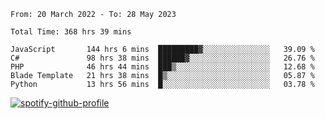 <!--START_SECTION:waka-->

```text
From: 20 March 2022 - To: 28 May 2023

Total Time: 368 hrs 39 mins

JavaScript       144 hrs 6 mins  █████████▓░░░░░░░░░░░░░░░   39.09 %
C#               98 hrs 38 mins  ██████▓░░░░░░░░░░░░░░░░░░   26.76 %
PHP              46 hrs 44 mins  ███▒░░░░░░░░░░░░░░░░░░░░░   12.68 %
Blade Template   21 hrs 38 mins  █▒░░░░░░░░░░░░░░░░░░░░░░░   05.87 %
Python           13 hrs 56 mins  █░░░░░░░░░░░░░░░░░░░░░░░░   03.78 %
```

<!--END_SECTION:waka-->
[![spotify-github-profile](https://spotify-github-profile.vercel.app/api/view?uid=c00zprrvy9xiloa9qnco3hmng&cover_image=true&theme=novatorem&show_offline=false&background_color=121212&bar_color=53b14f&bar_color_cover=false)](https://spotify-github-profile.vercel.app/api/view?uid=c00zprrvy9xiloa9qnco3hmng&redirect=true)
